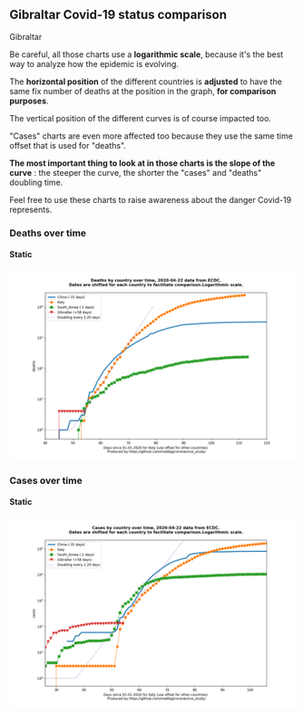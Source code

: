 ## Gibraltar Covid-19 status comparison 

Gibraltar



Be careful, all those charts use a **logarithmic scale**, because it's the best way to analyze how the epidemic is evolving.
 
The **horizontal position** of the different countries is **adjusted** to have the same fix number of deaths at the position in the graph, **for comparison purposes**.

The vertical position of the different curves is of course impacted too.

"Cases" charts are even more affected too because they use the same time offset that is used for "deaths".

**The most important thing to look at in those charts is the slope of the curve** : the steeper the curve, the shorter the "cases" and "deaths" doubling time.

Feel free to use these charts to raise awareness about the danger Covid-19 represents. 


 
### Deaths over time
 
#### Static
![Gibraltar covid-19 deaths static chart](https://raw.githubusercontent.com/madlag/coronavirus_study/master/notebooks/graphs/2020-04-22/countries/Gibraltar/2020-04-22_Gibraltar_deaths.png "Gibraltar covid-19 deaths static chart")   

 
### Cases over time
 
#### Static
![Gibraltar covid-19 cases static chart](https://raw.githubusercontent.com/madlag/coronavirus_study/master/notebooks/graphs/2020-04-22/countries/Gibraltar/2020-04-22_Gibraltar_cases.png "Gibraltar covid-19 cases static chart")   

